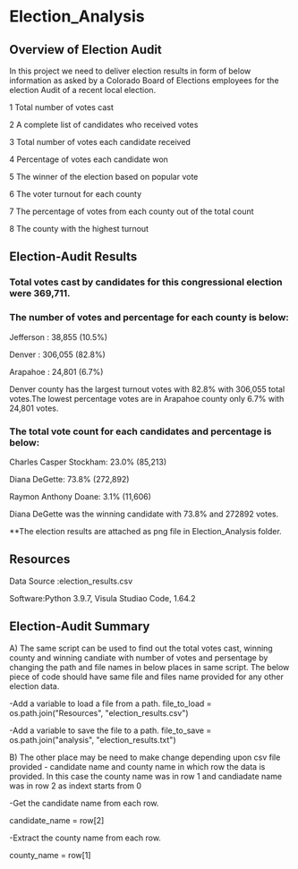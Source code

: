 # Election_Analysis

## Overview of Election Audit
In this project we need to deliver election results in form of below information as asked by a  Colorado Board of Elections employees for the election Audit of a recent local election.

1	Total number of votes cast

2	A complete list of candidates who received votes

3	Total number of votes each candidate received

4	Percentage of votes each candidate won

5	The winner of the election based on popular vote

6	The voter turnout for each county

7	The percentage of votes from each county out of the total count

8	The county with the highest turnout


## Election-Audit Results
### Total votes cast by candidates for this congressional election were 369,711.

### The number of votes and percentage for each county is below:

Jefferson : 38,855 (10.5%)

Denver : 306,055 (82.8%)

Arapahoe : 24,801 (6.7%)

Denver county has the largest turnout votes with 82.8%  with 306,055 total votes.The lowest percentage votes are in Arapahoe county only 6.7% with 24,801 votes. 

### The total vote count for each candidates and percentage is below:

Charles Casper Stockham: 23.0% (85,213)

Diana DeGette: 73.8% (272,892)

Raymon Anthony Doane: 3.1% (11,606)

Diana DeGette was the winning candidate with 73.8% and 272892 votes. 

**The election results are attached as png file in Election_Analysis folder.

## Resources

Data Source :election_results.csv

Software:Python 3.9.7, Visula Studiao Code, 1.64.2

## Election-Audit Summary
A) The same script can be used to find out the total votes cast, winning county and winning candiate with number of votes and persentage by changing the path and file names in below places in same script. The below piece of code should have same file 
and  files name provided for any other election data. 

-Add a variable to load a file from a path.
file_to_load = os.path.join("Resources", "election_results.csv")

-Add a variable to save the file to a path.
file_to_save = os.path.join("analysis", "election_results.txt")

B) The other place may be need to make change depending upon csv file provided - candidate name and county name in which row the data is provided. In this case the county name was in row 1 and candiadate name was in row 2 as indext starts from 0

-Get the candidate name from each row.

candidate_name = row[2]

-Extract the county name from each row.

county_name = row[1]
